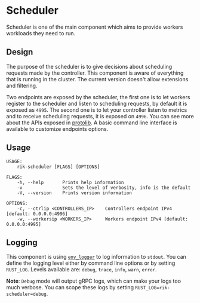 # Scheduler

Scheduler is one of the main component which aims to provide workers workloads they need to run.

## Design

The purpose of the scheduler is to give decisions about scheduling requests made by the controller. This component
is aware of everything that is running in the cluster. The current version doesn't allow extensions and filtering.

Two endpoints are exposed by the scheduler, the first one is to let workers register to the scheduler and listen
to scheduling requests, by default it is exposed as `4995`. The second one is to let your controller listen to
metrics and to receive scheduling requests, it is exposed on `4996`. You can see more about the APIs exposed in
[protolib](../proto). A basic command line interface is available to customize endpoints options.

## Usage

```
USAGE:
    rik-scheduler [FLAGS] [OPTIONS]

FLAGS:
    -h, --help       Prints help information
    -v               Sets the level of verbosity, info is the default
    -V, --version    Prints version information

OPTIONS:
    -c, --ctrlip <CONTROLLERS_IP>    Controllers endpoint IPv4 [default: 0.0.0.0:4996]
    -w, --workersip <WORKERS_IP>     Workers endpoint IPv4 [default: 0.0.0.0:4995]
```

## Logging

This component is using [`env_logger`](https://docs.rs/env_logger/0.8.4/env_logger/)
to log information to `stdout`. You can define the logging level either by command line options or
by setting `RUST_LOG`. Levels available are: `debug`, `trace`, `info`, `warn`, `error`.

**Note**: `Debug` mode will output gRPC logs, which can make your logs too much verbose. You can scope these logs
by setting `RUST_LOG=rik-scheduler=debug`.
